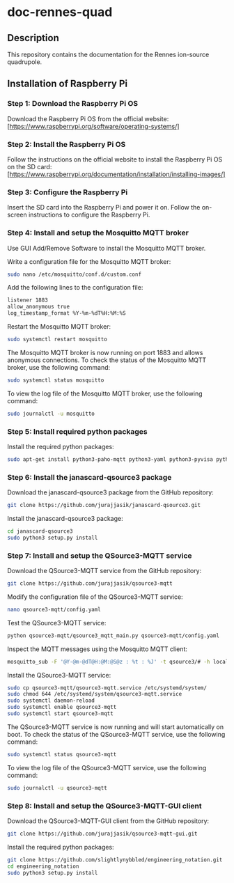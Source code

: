 # doc-rennes-quad

## Description

This repository contains the documentation for the Rennes ion-source quadrupole.

## Installation of Raspberry Pi

### Step 1: Download the Raspberry Pi OS

Download the Raspberry Pi OS from the official website:
[https://www.raspberrypi.org/software/operating-systems/]

### Step 2: Install the Raspberry Pi OS

Follow the instructions on the official website to install the Raspberry Pi OS on the SD card:
[https://www.raspberrypi.org/documentation/installation/installing-images/]

### Step 3: Configure the Raspberry Pi

Insert the SD card into the Raspberry Pi and power it on. Follow the on-screen instructions to configure the Raspberry Pi.

### Step 4: Install and setup the Mosquitto MQTT broker

Use GUI Add/Remove Software to install the Mosquitto MQTT broker.

Write a configuration file for the Mosquitto MQTT broker:

```bash
sudo nano /etc/mosquitto/conf.d/custom.conf
```

Add the following lines to the configuration file:

```bash
listener 1883
allow_anonymous true
log_timestamp_format %Y-%m-%dT%H:%M:%S
```

Restart the Mosquitto MQTT broker:

```bash
sudo systemctl restart mosquitto
```

The Mosquitto MQTT broker is now running on port 1883 and allows anonymous connections. To check the status of the Mosquitto MQTT broker, use the following command:

```bash
sudo systemctl status mosquitto
```

To view the log file of the Mosquitto MQTT broker, use the following command:

```bash
sudo journalctl -u mosquitto
```

### Step 5: Install required python packages

Install the required python packages:

```bash
sudo apt-get install python3-paho-mqtt python3-yaml python3-pyvisa python3-scipy python3-pymeasure
```

### Step 6: Install the janascard-qsource3 package

Download the janascard-qsource3 package from the GitHub repository:

```bash
git clone https://github.com/jurajjasik/janascard-qsource3.git
```

Install the janascard-qsource3 package:

```bash
cd janascard-qsource3
sudo python3 setup.py install
```

### Step 7: Install and setup the QSource3-MQTT service

Download the QSource3-MQTT service from the GitHub repository:

```bash
git clone https://github.com/jurajjasik/qsource3-mqtt
```

Modify the configuration file of the QSource3-MQTT service:

```bash
nano qsource3-mqtt/config.yaml
```

Test the QSource3-MQTT service:

```bash
python qsource3-mqtt/qsource3_mqtt_main.py qsource3-mqtt/config.yaml
```

Inspect the MQTT messages using the Mosquitto MQTT client:

```bash
mosquitto_sub -F '@Y-@m-@dT@H:@M:@S@z : %t : %J' -t qsource3/# -h localhost -p 1883
```

Install the QSource3-MQTT service:

```bash
sudo cp qsource3-mqtt/qsource3-mqtt.service /etc/systemd/system/
sudo chmod 644 /etc/systemd/system/qsource3-mqtt.service
sudo systemctl daemon-reload
sudo systemctl enable qsource3-mqtt
sudo systemctl start qsource3-mqtt
```

The QSource3-MQTT service is now running and will start automatically on boot. To check the status of the QSource3-MQTT service, use the following command:

```bash
sudo systemctl status qsource3-mqtt
```

To view the log file of the QSource3-MQTT service, use the following command:

```bash
sudo journalctl -u qsource3-mqtt
```

### Step 8: Install and setup the QSource3-MQTT-GUI client

Download the QSource3-MQTT-GUI client from the GitHub repository:

```bash
git clone https://github.com/jurajjasik/qsource3-mqtt-gui.git
```

Install the required python packages:

```bash
git clone https://github.com/slightlynybbled/engineering_notation.git
cd engineering_notation
sudo python3 setup.py install
```
